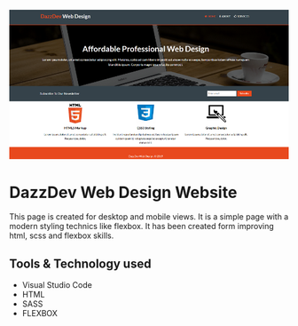 ![DazzDev Web Design Page](img/github-main.png)
# DazzDev Web Design Website

This page is created for desktop and mobile views. It is a simple page with a modern styling technics like flexbox. 
It has been created form improving html, scss and flexbox skills.

## Tools & Technology used

- Visual Studio Code
- HTML 
- SASS
- FLEXBOX
